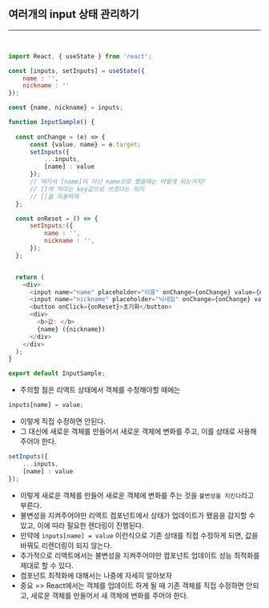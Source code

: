 ## 여러개의 input 상태 관리하기
---

<br />

```js
import React, { useState } from 'react';

const [inputs, setInputs] = useState({
    name : '',
    nickname : ''
});

const {name, nickname} = inputs;

function InputSample() {
  
  const onChange = (e) => {
      const {value, name} = e.target;
      setInputs({
          ...inputs,
          [name] : value
      });
      // 여기서 [name]이 아닌 name으로 했을때는 어떻게 되는거지?
      // []의 의미는 key값으로 쓰겠다는 의미
      // []을 이용하자
  };

  const onReset = () => {
      setInputs:({
          name : '',
          nickname : '',
      });
  };


  return (
    <div>
      <input name="name" placeholder="이름" onChange={onChange} value={name}/>
      <input name="nickname" placeholder="닉네임" onChange={onChange} value={nickname}/>
      <button onClick={onReset}>초기화</button>
      <div>
        <b>값: </b>
        {name} ({nickname})
      </div>
    </div>
  );
}

export default InputSample;
```

- 주의할 점은 리액트 상태에서 객체를 수정해야할 때에는 
```js
inputs[name] = value;
```
- 이렇게 직접 수정하면 안된다.
- 그 대신에 새로운 객체를 만들어서 새로운 객체에 변화를 주고, 이를 상태로 사용해 주어야 한다.

```js
setInputs({
    ...inputs,
    [name] : value
});
```

- 이렇게 새로운 객체를 만들어 새로운 객체에 변화를 주는 것을 `불변성을 지킨다`라고 부른다.
- 불변성을 지켜주어야만 리액트 컴포넌트에서 상태가 업데이트가 됐음을 감지할 수 있고, 이에 따라 필요한 렌더링이 진행된다.
- 만약에 `inputs[name] = value` 이런식으로 기존 상태를 직접 수정하게 되면, 값을 바꿔도 리렌더링이 되지 않는다.
- 추가적으로 리액트에서는 불변성을 지켜주어야만 컴포넌트 업데이트 성능 최적화를 제대로 할 수 있다.
- 컴포넌트 최적화에 대해서는 나중에 자세히 알아보자
- 중요 => React에서는 객체를 업데이트 하게 될 때 기존 객체를 직접 수정하면 안되고, 새로운 객체를 만들어서 새 객체에 변화를 주어야 한다.

